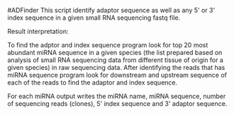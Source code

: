 #ADFinder
This script identify adaptor sequence as well as any 5' or 3' index sequence in a given small RNA sequencing fastq file.

Result interpretation:

To find the adptor and index sequence program look for top 20 most abundant miRNA sequence in a given species (the list prepared based on analysis of small RNA sequencing data from different tissue of origin for a given species) in raw sequencing data. After identifying the reads that has miRNA sequence program look for downstream and upstream sequence of each of the reads to find the adaptor and index sequence.

For each miRNA output writes the miRNA name, miRNA sequence, number of sequencing reads (clones), 5' index sequence and 3' adaptor sequence. 

